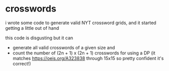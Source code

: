 # crosswords

i wrote some code to generate valid NYT crossword grids, and it started getting a little out of hand

this code is disgusting but it can 
 - generate all valid crosswords of a given size and
 - count the number of (2n + 1) x (2n + 1) crosswords for using a DP (it matches https://oeis.org/A323838 through 15x15 so pretty confident it's correct!)

